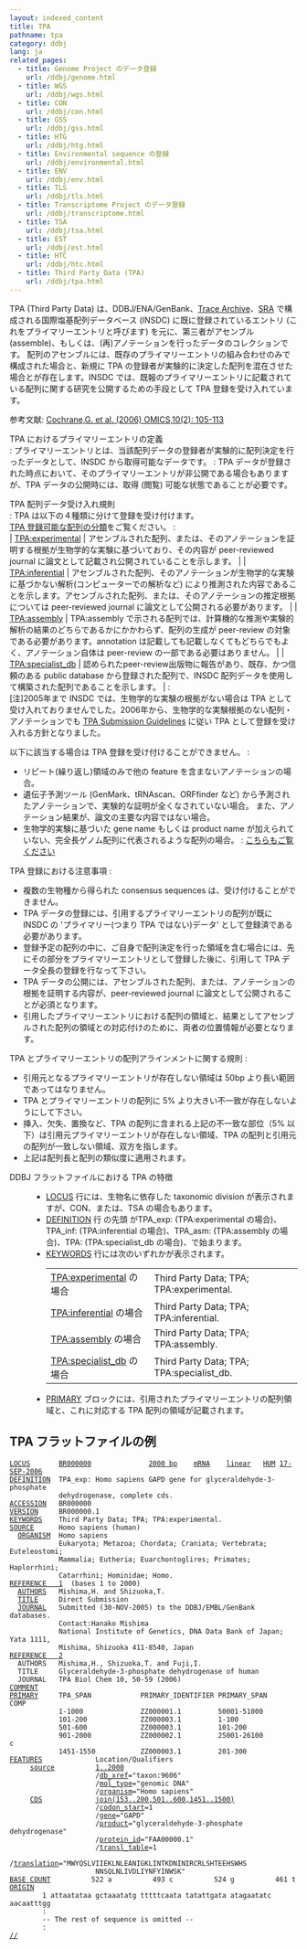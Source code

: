 ```yaml
---
layout: indexed_content
title: TPA
pathname: tpa
category: ddbj
lang: ja
related_pages:
  - title: Genome Project のデータ登録
    url: /ddbj/genome.html
  - title: WGS
    url: /ddbj/wgs.html
  - title: CON
    url: /ddbj/con.html
  - title: GSS
    url: /ddbj/gss.html
  - title: HTG
    url: /ddbj/htg.html
  - title: Environmental sequence の登録
    url: /ddbj/environmental.html
  - title: ENV
    url: /ddbj/env.html
  - title: TLS
    url: /ddbj/tls.html
  - title: Transcriptome Project のデータ登録
    url: /ddbj/transcriptome.html
  - title: TSA
    url: /ddbj/tsa.html
  - title: EST
    url: /ddbj/est.html
  - title: HTC
    url: /ddbj/htc.html
  - title: Third Party Data (TPA)
    url: /ddbj/tpa.html
---
```


TPA (Third Party Data) は、DDBJ/ENA/GenBank、[Trace
Archive](//www.ncbi.nlm.nih.gov/Traces/trace.cgi)、[SRA](//www.ncbi.nlm.nih.gov/sra)
で構成される国際塩基配列データベース (INSDC) に既に登録されているエントリ
(これをプライマリーエントリと呼びます)
を元に、第三者がアセンブル (assemble)、もしくは、(再)アノテーションを行ったデータのコレクションです。
配列のアセンブルには、既存のプライマリーエントリの組み合わせのみで構成された場合と、新規に
TPA の登録者が実験的に決定した配列を混在させた場合とが存在します。INSDC
では、既報のプライマリーエントリに記載されている配列に関する研究を公開するための手段として
TPA 登録を受け入れています。

参考文献: [Cochrane,G. et al. (2006) OMICS,10(2):
105-113](//www.liebertonline.com/doi/abs/10.1089/omi.2006.10.105)

TPA におけるプライマリーエントリの定義  
: プライマリーエントリとは、当該配列データの登録者が実験的に配列決定を行ったデータとして、INSDC から取得可能なデータです。
: TPA データが登録された時点において、そのプライマリーエントリが非公開である場合もありますが、TPA データの公開時には、取得 (閲覧) 可能な状態であることが必要です。

TPA 配列データ受け入れ規則  
: TPA は以下の４種類に分けて登録を受け付けます。<br>[TPA 登録可能な配列の分類](/ddbj/tpa-table-e.html#table)をご覧ください。
:        
  |  [TPA:experimental](/ddbj/tpa-table-e.html#exp)  |  アセンブルされた配列、または、そのアノテーションを証明する根拠が生物学的な実験に基づいており、その内容が peer-reviewed journal に論文として記載され公開されていることを示します。  |
  |  [TPA:inferential](/ddbj/tpa-table-e.html#inf)  |  アセンブルされた配列、そのアノテーションが生物学的な実験に基づかない解析(コンピューターでの解析など) により推測された内容であることを示します。アセンブルされた配列、または、そのアノテーションの推定根拠については peer-reviewed journal に論文として公開される必要があります。  |
  |  [TPA:assembly](/ddbj/tpa-table-e.html#ass)  |  TPA:assembly で示される配列では、計算機的な推測や実験的解析の結果のどちらであるかにかかわらず、配列の生成が peer-review の対象である必要があります。annotation は記載しても記載しなくてもどちらでもよく、アノテーション自体は peer-review の一部である必要はありません。  |
  |  [TPA:specialist\_db](/ddbj/tpa-table-e.html#spe)  |  認められたpeer-review出版物に報告があり、既存、かつ信頼のある public database から登録された配列で、INSDC 配列データを使用して構築された配列であることを示します。  |
:       
  \[注\]2005年まで INSDC では、生物学的な実験の根拠がない場合は TPA として受け入れておりませんでした。2006年から、生物学的な実験根拠のない配列・アノテーションでも [TPA Submission Guidelines](/ddbj/tpa-table.html) に従い TPA として登録を受け入れる方針となりました。

以下に該当する場合は TPA 登録を受け付けることができません。
:     
  - リピート(繰り返し)領域のみで他の feature を含まないアノテーションの場合。
  - 遺伝子予測ツール (GenMark、tRNAscan、ORFfinder など) から予測されたアノテーションで、実験的な証明が全くなされていない場合。 また、アノテーション結果が、論文の主要な内容ではない場合。
  - 生物学的実験に基づいた gene name もしくは product name が加えられていない、完全長ゲノム配列に代表されるような配列の場合。
: [こちらもご覧ください](/ddbj/tpa-table-e.html#nottpa)

TPA 登録における注意事項
:     
  - 複数の生物種から得られた consensus sequences は、受け付けることができません。
  - TPA データの登録には、引用するプライマリーエントリの配列が既に INSDC の 'プライマリー(つまり TPA ではない)データ' として登録済である必要があります。
  - 登録予定の配列の中に、ご自身で配列決定を行った領域を含む場合には、先にその部分をプライマリーエントリとして登録した後に、引用して TPA データ全長の登録を行なって下さい。
  - TPA データの公開には、アセンブルされた配列、または、アノテーションの根拠を証明する内容が、peer-reviewed journal に論文として公開されることが必須となります。
  - 引用したプライマリーエントリにおける配列の領域と、結果としてアセンブルされた配列の領域との対応付けのために、両者の位置情報が必要となります。

TPA とプライマリーエントリの配列アラインメントに関する規則
:     
  - 引用元となるプライマリーエントリが存在しない領域は 50bp より長い範囲であってはなりません。
  - TPA とプライマリーエントリの配列に 5% より大きい不一致が存在しないようにして下さい。
  - 挿入、欠失、置換など、TPA の配列に含まれる上記の不一致な部位（5% 以下）は引用元プライマリーエントリが存在しない領域、TPA の配列と引用元の配列が一致しない領域、双方を指します。
  - 上記は配列長と配列の類似度に適用されます。

<dl>
  <dt>DDBJ フラットファイルにおける TPA の特徴</dt>
    <dd>
      <ul>
        <li><a href="#LocusA">LOCUS</a> 行には、生物名に依存した taxonomic division が表示されますが、CON、または、TSA の場合もあります。</li>
        <li><a href="#DefinitionA">DEFINITION</a> 行 の先頭 がTPA_exp: (TPA:experimental の場合)、TPA_inf: (TPA:inferential の場合)、TPA_asm: (TPA:assembly の場合)、TPA: (TPA:specialist_db の場合)、で始まります。</li>
        <li><a href="#KeywordsA">KEYWORDS</a> 行には次のいずれかが表示されます。
            <table>
              <tbody>
                <tr>
                  <td><a href="/ddbj/tpa-table-e.html#exp">TPA:experimental</a> の場合</td>
                  <td>Third Party Data; TPA; TPA:experimental.</td>
                </tr>
                <tr>
                  <td><a href="/ddbj/tpa-table-e.html#inf">TPA:inferential</a> の場合</td>
                  <td>Third Party Data; TPA; TPA:inferential.</td>
                </tr>
                <tr>
                  <td><a href="/ddbj/tpa-table-e.html#ass">TPA:assembly</a> の場合</td>
                  <td>Third Party Data; TPA; TPA:assembly.</td>
                </tr>
                <tr>
                  <td><a href="/ddbj/tpa-table-e.html#spe">TPA:specialist_db</a> の場合</td>
                  <td>Third Party Data; TPA; TPA:specialist_db.</td>
                </tr>
              </tbody>
            </table>
        </li>
        <li><a href="#PrimaryA">PRIMARY</a> ブロックには、引用されたプライマリーエントリの配列領域と、これに対応する TPA 配列の領域が記載されます。</li>
      </ul>
    </dd>
</dl>

## TPA フラットファイルの例 <a name="TPA_フラットファイルの例"></a>

<pre><code><a id="LocusA" href="/ddbj/flat-file#LocusB">LOCUS</a>       <a id="LocusNameA" href="/ddbj/flat-file#LocusNameB">BR000000</a>              <a id="SequenceLengthA" href="/ddbj/flat-file#SequenceLengthB">2000 bp</a>    <a id="MoleculeTypeA" href="/ddbj/flat-file#MoleculeTypeB">mRNA</a>    <a id="ModificationDateA" href="/ddbj/flat-file#ModificationDateB">linear</a>   <a id="DivisionA" href="/ddbj/flat-file#DivisionB">HUM</a> <a id="ModificationDateA" href="/ddbj/flat-file#ModificationDateB">17-SEP-2006</a>
<a id="DefinitionA" href="/ddbj/flat-file#DefinitionB">DEFINITION</a>  TPA_exp: Homo sapiens GAPD gene for glyceraldehyde-3-phosphate
            dehydrogenase, complete cds.
<a id="AccessionA" href="/ddbj/flat-file#AccessionB">ACCESSION</a>   BR000000
<a id="VersionA" href="/ddbj/flat-file#VersionB">VERSION</a>     BR000000.1
<a id="KeywordsA" href="/ddbj/flat-file#KeywordsB">KEYWORDS</a>    Third Party Data; TPA; TPA:experimental.
<a id="SourceA" href="/ddbj/flat-file#SourceB">SOURCE</a>      Homo sapiens (human)
  <a id="OrganismA" href="/ddbj/flat-file#OrganismB">ORGANISM</a>  Homo sapiens
            Eukaryota; Metazoa; Chordata; Craniata; Vertebrata; Euteleostomi;
            Mammalia; Eutheria; Euarchontoglires; Primates; Haplorrhini;
            Catarrhini; Hominidae; Homo.
<a id="Reference1A" href="/ddbj/flat-file#Reference1B">REFERENCE   1</a>  (bases 1 to 2000)
  <a id="AuthorsA" href="/ddbj/flat-file#AuthorsB">AUTHORS</a>   Mishima,H. and Shizuoka,T.
  <a id="TitleA" href="/ddbj/flat-file#TitleB">TITLE</a>     Direct Submission
  <a id="JournalA" href="/ddbj/flat-file#JournalB">JOURNAL</a>   Submitted (30-NOV-2005) to the DDBJ/EMBL/GenBank databases.
            Contact:Hanako Mishima
            National Institute of Genetics, DNA Data Bank of Japan; Yata 1111,
            Mishima, Shizuoka 411-8540, Japan
<a id="Reference2A" href="/ddbj/flat-file#Reference2B">REFERENCE   2</a>
  AUTHORS   Mishima,H., Shizuoka,T. and Fuji,I.
  TITLE     Glyceraldehyde-3-phosphate dehydrogenase of human
  JOURNAL   TPA Biol Chem 10, 50-59 (2006)
<a id="CommentA" href="/ddbj/flat-file#CommentB">COMMENT</a>             
<a id="PrimaryA" href="#PrimaryB">PRIMARY</a>     TPA_SPAN            PRIMARY_IDENTIFIER PRIMARY_SPAN        COMP
            1-1000              ZZ000001.1         50001-51000
            101-200             ZZ000003.1         1-100
            501-600             ZZ000003.1         101-200
            901-2000            ZZ000002.1         25001-26100         c
            1451-1550           ZZ000003.1         201-300
<a id="FeaturesA" href="/ddbj/flat-file#FeaturesB">FEATURES</a>             Location/Qualifiers
     <a id="FeaturesSourceA" href="/ddbj/flat-file#FeaturesSourceB">source</a>          <a href="/ddbj/location.html">1..2000</a> 
                     /<a href="/ddbj/qualifiers.html#db_xref">db_xref</a>="taxon:9606"
                     /<a href="/ddbj/qualifiers.html#mol_type">mol_type</a>="genomic DNA"
                     /<a href="/ddbj/qualifiers.html#organism">organism</a>="Homo sapiens"
     <a href="/ddbj/features.html#CDS">CDS</a>             <a href="/ddbj/location.html">join(153..200,501..600,1451..1500)</a> 
                     /<a href="/ddbj/qualifiers.html#codon_start">codon_start</a>=1
                     /<a href="/ddbj/qualifiers.html#gene">gene</a>="GAPD"
                     /<a href="/ddbj/qualifiers.html#product">product</a>="glyceraldehyde-3-phosphate dehydrogenase"
                     /<a href="/ddbj/qualifiers.html#protein_id">protein_id</a>="FAA00000.1"
                     /<a href="/ddbj/qualifiers.html#transl_table">transl_table</a>=1
                     /<a href="/ddbj/qualifiers.html#translation">translation</a>="MWYQSLVIIEKLNLEANIGKLINTKDNINIRCRLSHTEEHSWHS
                     NNSQLNLIVDLIYNFYINWSK"
<a id="BaseCountA" href="#BaseCountB">BASE COUNT</a>          522 a          493 c          524 g          461 t
<a id="OriginA" href="#OriginB">ORIGIN</a>
        1 attaatataa gctaaatatg tttttcaata tatattgata atagaatatc aacaatttgg
        :
        -- The rest of sequence is omitted --
        :
<a id="EndA" href="/ddbj/flat-file#EndB">//</a></code></pre>
